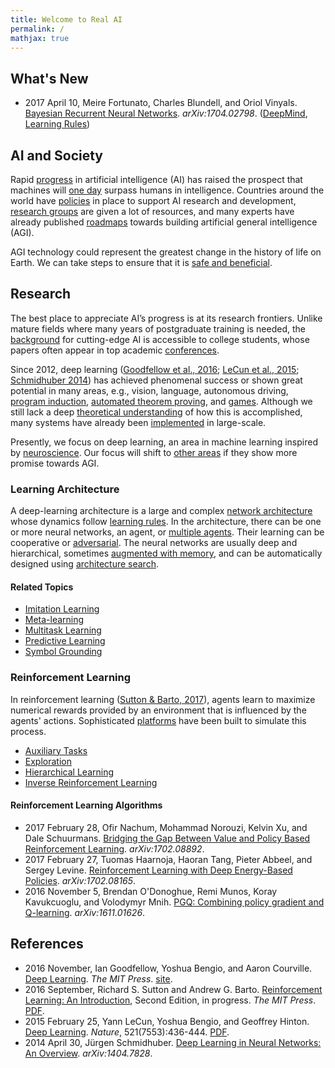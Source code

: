```yaml
---
title: Welcome to Real AI
permalink: /
mathjax: true
---
```


## What's New

* 2017 April 10, Meire Fortunato, Charles Blundell, and Oriol Vinyals. [Bayesian Recurrent Neural Networks](https://arxiv.org/abs/1704.02798). *arXiv:1704.02798*. ([DeepMind](http://realai.org/labs/deepmind-publications/), [Learning Rules](http://realai.org/learning-rules/))

## AI and Society

Rapid [progress](http://realai.org/progress/) in artificial intelligence (AI) has raised the prospect that machines will [one day](http://realai.org/timing/) surpass humans in intelligence. Countries around the world have [policies](http://realai.org/policies/) in place to support AI research and development, [research groups](http://realai.org/labs/) are given a lot of resources, and many experts have already published [roadmaps](http://realai.org/roadmaps/) towards building artificial general intelligence (AGI).

AGI technology could represent the greatest change in the history of life on Earth. We can take steps to ensure that it is [safe and beneficial](http://realai.org/safety/).

## Research

The best place to appreciate AI’s progress is at its research frontiers. Unlike mature fields where many years of postgraduate training is needed, the [background](http://realai.org/curriculum/) for cutting-edge AI is accessible to college students, whose papers often appear in top academic [conferences](http://realai.org/conferences/).

Since 2012, deep learning ([Goodfellow et al., 2016](https://mitpress.mit.edu/books/deep-learning); [LeCun et al., 2015](http://www.nature.com/nature/journal/v521/n7553/full/nature14539.html); [Schmidhuber 2014](https://arxiv.org/abs/1404.7828)) has achieved phenomenal success or shown great potential in many areas, e.g., vision, language, autonomous driving, [program induction](http://realai.org/program-induction/), [automated theorem proving](http://realai.org/automated-theorem-proving/), and [games](http://realai.org/games/). Although we still lack a deep [theoretical understanding](http://realai.org/deep-learning-theory/) of how this is accomplished, many systems have already been [implemented](http://realai.org/deep-learning-implementation/) in large-scale.

Presently, we focus on deep learning, an area in machine learning inspired by [neuroscience](http://realai.org/neuroscience/). Our focus will shift to [other areas](http://realai.org/frontiers/) if they show more promise towards AGI.

### Learning Architecture

A deep-learning architecture is a large and complex [network architecture](http://realai.org/network-architecture/) whose dynamics follow [learning rules](http://realai.org/learning-rules). In the architecture, there can be one or more neural networks, an agent, or [multiple agents](http://realai.org/multi-agent-learning/). Their learning can be cooperative or [adversarial](http://realai.org/adversarial-learning/). The neural networks are usually deep and hierarchical, sometimes [augmented with memory](http://realai.org/memory-augmented-neural-networks/), and can be automatically designed using [architecture search](http://realai.org/architecture-search/).

#### Related Topics

* [Imitation Learning](http://realai.org/imitation-learning/)
* [Meta-learning](http://realai.org/meta-learning/)
* [Multitask Learning](http://realai.org/multitask-learning/)
* [Predictive Learning](http://realai.org/predictive-learning/)
* [Symbol Grounding](http://realai.org/symbol-grounding/)

### Reinforcement Learning

In reinforcement learning ([Sutton & Barto, 2017](http://incompleteideas.net/sutton/book/the-book-2nd.html)), agents learn to maximize numerical rewards provided by an environment that is influenced by the agents' actions. Sophisticated [platforms](http://realai.org/reinforcement-learning-platforms/) have been built to simulate this process.

* [Auxiliary Tasks](http://realai.org/auxiliary-tasks/)
* [Exploration](http://realai.org/exploration/)
* [Hierarchical Learning](http://realai.org/hierarchical-learning/)
* [Inverse Reinforcement Learning](http://realai.org/imitation-learning/#inverse-reinforcement-learning)

#### Reinforcement Learning Algorithms

* 2017 February 28, Ofir Nachum, Mohammad Norouzi, Kelvin Xu, and Dale Schuurmans. [Bridging the Gap Between Value and Policy Based Reinforcement Learning](https://arxiv.org/abs/1702.08892). *arXiv:1702.08892*.
* 2017 February 27, Tuomas Haarnoja, Haoran Tang, Pieter Abbeel, and Sergey Levine. [Reinforcement Learning with Deep Energy-Based Policies](https://arxiv.org/abs/1702.08165). *arXiv:1702.08165*.
* 2016 November 5, Brendan O'Donoghue, Remi Munos, Koray Kavukcuoglu, and Volodymyr Mnih. [PGQ: Combining policy gradient and Q-learning](https://arxiv.org/abs/1611.01626). *arXiv:1611.01626*.

## References

* 2016 November,  Ian Goodfellow, Yoshua Bengio, and Aaron Courville. [Deep Learning](https://mitpress.mit.edu/books/deep-learning). *The MIT Press*. [site](http://www.deeplearningbook.org/).
* 2016 September, Richard S. Sutton and Andrew G. Barto. [Reinforcement Learning: An Introduction](http://incompleteideas.net/sutton/book/the-book-2nd.html), Second Edition, in progress. *The MIT Press*. [PDF](http://incompleteideas.net/sutton/book/bookdraft2016sep.pdf).
* 2015 February 25, Yann LeCun,	Yoshua Bengio, and Geoffrey Hinton. [Deep Learning](http://www.nature.com/nature/journal/v521/n7553/full/nature14539.html). *Nature*, 521(7553):436-444. [PDF](https://www.cs.toronto.edu/~hinton/absps/NatureDeepReview.pdf).
* 2014 April 30, Jürgen Schmidhuber. [Deep Learning in Neural Networks: An Overview](https://arxiv.org/abs/1404.7828). *arXiv:1404.7828*.
